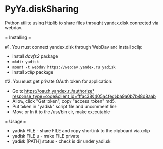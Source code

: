 PyYa.diskSharing
================
Python utilite using httplib to share files throught yandex.disk connected via webdav.

= Installing =

#1. You must connect yandex.disk through WebDav and install xclip:

* install _davfs2_ package
* ```mkdir yadisk```
* ```mount -t webdav https://webdav.yandex.ru yadisk```
* install _xclip_ package

#2. You must get private OAuth token for application:

* Go to https://oauth.yandex.ru/authorize?response_type=code&client_id=fffac380405a4fedbba9a0b7b48d8aab
* Allow, click "Get token", copy "access_token" md5.
* Put token in "yadisk" script file and uncomment line
* Move or ln it to the /usr/bin dir, make executable

= Usage =

* yadisk FILE - share FILE and copy shortlink to the clipboard via xclip
* yadisk FILE u - make FILE private
* yadisk [PATH] status - check is dir under yadi.sk

